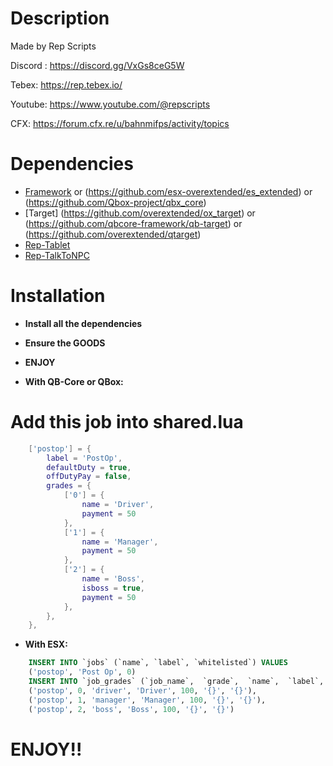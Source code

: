 # Description
Made by Rep Scripts 

Discord : https://discord.gg/VxGs8ceG5W

Tebex: https://rep.tebex.io/

Youtube: https://www.youtube.com/@repscripts

CFX: https://forum.cfx.re/u/bahnmifps/activity/topics

# Dependencies
* [Framework](https://github.com/qbcore-framework) or (https://github.com/esx-overextended/es_extended) or (https://github.com/Qbox-project/qbx_core)
* [Target] (https://github.com/overextended/ox_target) or (https://github.com/qbcore-framework/qb-target) or (https://github.com/overextended/qtarget)
* [Rep-Tablet](https://github.com/Rep-Scripts/rep-tablet)
* [Rep-TalkToNPC](https://github.com/BahnMiFPS/rep-talkNPC)
# Installation

* **Install all the dependencies**
* **Ensure the GOODS**
* **ENJOY**

* **With QB-Core or QBox:**
# Add this job into shared.lua
```lua
    ['postop'] = {
        label = 'PostOp',
        defaultDuty = true,
        offDutyPay = false,
        grades = {
            ['0'] = {
                name = 'Driver',
                payment = 50
            },
            ['1'] = {
                name = 'Manager',
                payment = 50
            },
            ['2'] = {
                name = 'Boss',
                isboss = true,
                payment = 50
            },
        },
    },
```

* **With ESX:**
```sql
    INSERT INTO `jobs` (`name`, `label`, `whitelisted`) VALUES
    ('postop', 'Post Op', 0)
    INSERT INTO `job_grades` (`job_name`,  `grade`,  `name`,  `label`,  `salary`, `skin_male`, `skin_female`) VALUES
    ('postop', 0, 'driver', 'Driver', 100, '{}', '{}'),
    ('postop', 1, 'manager', 'Manager', 100, '{}', '{}'),
    ('postop', 2, 'boss', 'Boss', 100, '{}', '{}')
```

# ENJOY!!
